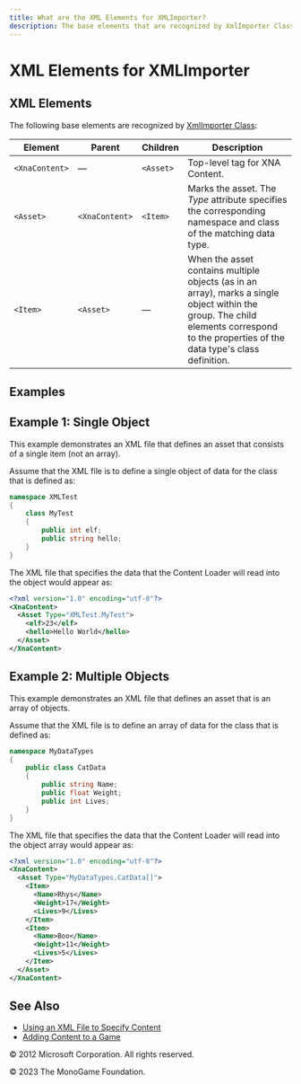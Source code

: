 ```yaml
---
title: What are the XML Elements for XMLImporter?
description: The base elements that are recognized by XmlImporter Class.
---
```


# XML Elements for XMLImporter

## XML Elements

The following base elements are recognized by [XmlImporter Class](xref:Microsoft.Xna.Framework.Content.Pipeline.XmlImporter):

|Element|Parent|Children|Description|
|-|-|-|-|
|`<XnaContent>`|—|`<Asset>`|Top-level tag for XNA Content.|
|`<Asset>`|`<XnaContent>`|`<Item>`|Marks the asset. The _Type_ attribute specifies the corresponding namespace and class of the matching data type.|
|`<Item>`|`<Asset>`|—|When the asset contains multiple objects (as in an array), marks a single object within the group. The child elements correspond to the properties of the data type's class definition.|

## Examples

## Example 1: Single Object

This example demonstrates an XML file that defines an asset that consists of a single item (not an array).

Assume that the XML file is to define a single object of data for the class that is defined as:

```csharp
namespace XMLTest
{
    class MyTest
    {
        public int elf;
        public string hello;
    }
} 
```

The XML file that specifies the data that the Content Loader will read into the object would appear as:

```xml
<?xml version="1.0" encoding="utf-8"?>
<XnaContent>
  <Asset Type="XMLTest.MyTest">
    <elf>23</elf>
    <hello>Hello World</hello>
  </Asset>
</XnaContent>
```

## Example 2: Multiple Objects

This example demonstrates an XML file that defines an asset that is an array of objects.

Assume that the XML file is to define an array of data for the class that is defined as:

```csharp
namespace MyDataTypes
{
    public class CatData
    {
        public string Name;
        public float Weight;
        public int Lives;
    }
}
```

The XML file that specifies the data that the Content Loader will read into the object array would appear as:

```xml
<?xml version="1.0" encoding="utf-8"?>
<XnaContent>
  <Asset Type="MyDataTypes.CatData[]">
    <Item>
      <Name>Rhys</Name>
      <Weight>17</Weight>
      <Lives>9</Lives>
    </Item>
    <Item>
      <Name>Boo</Name>
      <Weight>11</Weight>
      <Lives>5</Lives>
    </Item>
  </Asset>
</XnaContent>
```

## See Also

- [Using an XML File to Specify Content](../../howto/Content_Pipeline/HowTo_UseCustomXML.md)  
- [Adding Content to a Game](../../howto/Content_Pipeline/HowTo_GameContent_Add.md)  

© 2012 Microsoft Corporation. All rights reserved.  

© 2023 The MonoGame Foundation.
